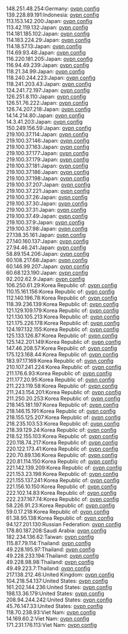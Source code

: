 148.251.48.254:Germany: [ovpn config](vpn/148_251_48_254.ovpn)  
139.228.89.191:Indonesia: [ovpn config](vpn/139_228_89_191.ovpn)  
113.153.142.200:Japan: [ovpn config](vpn/113_153_142_200.ovpn)  
113.42.119.132:Japan: [ovpn config](vpn/113_42_119_132.ovpn)  
114.181.185.102:Japan: [ovpn config](vpn/114_181_185_102.ovpn)  
114.183.224.29:Japan: [ovpn config](vpn/114_183_224_29.ovpn)  
114.18.57.13:Japan: [ovpn config](vpn/114_18_57_13.ovpn)  
114.69.93.48:Japan: [ovpn config](vpn/114_69_93_48.ovpn)  
116.220.181.205:Japan: [ovpn config](vpn/116_220_181_205.ovpn)  
116.94.49.239:Japan: [ovpn config](vpn/116_94_49_239.ovpn)  
118.21.34.99:Japan: [ovpn config](vpn/118_21_34_99.ovpn)  
118.240.244.223:Japan: [ovpn config](vpn/118_240_244_223.ovpn)  
118.241.203.43:Japan: [ovpn config](vpn/118_241_203_43.ovpn)  
124.241.72.197:Japan: [ovpn config](vpn/124_241_72_197.ovpn)  
126.251.8.110:Japan: [ovpn config](vpn/126_251_8_110.ovpn)  
126.51.76.222:Japan: [ovpn config](vpn/126_51_76_222.ovpn)  
126.74.207.218:Japan: [ovpn config](vpn/126_74_207_218.ovpn)  
14.14.214.80:Japan: [ovpn config](vpn/14_14_214_80.ovpn)  
14.3.41.203:Japan: [ovpn config](vpn/14_3_41_203.ovpn)  
150.249.156.59:Japan: [ovpn config](vpn/150_249_156_59.ovpn)  
219.100.37.114:Japan: [ovpn config](vpn/219_100_37_114.ovpn)  
219.100.37.146:Japan: [ovpn config](vpn/219_100_37_146.ovpn)  
219.100.37.163:Japan: [ovpn config](vpn/219_100_37_163.ovpn)  
219.100.37.177:Japan: [ovpn config](vpn/219_100_37_177.ovpn)  
219.100.37.179:Japan: [ovpn config](vpn/219_100_37_179.ovpn)  
219.100.37.181:Japan: [ovpn config](vpn/219_100_37_181.ovpn)  
219.100.37.186:Japan: [ovpn config](vpn/219_100_37_186.ovpn)  
219.100.37.198:Japan: [ovpn config](vpn/219_100_37_198.ovpn)  
219.100.37.207:Japan: [ovpn config](vpn/219_100_37_207.ovpn)  
219.100.37.221:Japan: [ovpn config](vpn/219_100_37_221.ovpn)  
219.100.37.26:Japan: [ovpn config](vpn/219_100_37_26.ovpn)  
219.100.37.30:Japan: [ovpn config](vpn/219_100_37_30.ovpn)  
219.100.37.31:Japan: [ovpn config](vpn/219_100_37_31.ovpn)  
219.100.37.49:Japan: [ovpn config](vpn/219_100_37_49.ovpn)  
219.100.37.9:Japan: [ovpn config](vpn/219_100_37_9.ovpn)  
219.100.37.98:Japan: [ovpn config](vpn/219_100_37_98.ovpn)  
27.138.35.161:Japan: [ovpn config](vpn/27_138_35_161.ovpn)  
27.140.160.137:Japan: [ovpn config](vpn/27_140_160_137.ovpn)  
27.94.46.241:Japan: [ovpn config](vpn/27_94_46_241.ovpn)  
58.89.154.206:Japan: [ovpn config](vpn/58_89_154_206.ovpn)  
60.108.217.68:Japan: [ovpn config](vpn/60_108_217_68.ovpn)  
60.146.99.207:Japan: [ovpn config](vpn/60_146_99_207.ovpn)  
60.68.123.190:Japan: [ovpn config](vpn/60_68_123_190.ovpn)  
92.202.62.9:Japan: [ovpn config](vpn/92_202_62_9.ovpn)  
106.250.61.29:Korea Republic of: [ovpn config](vpn/106_250_61_29.ovpn)  
110.15.161.156:Korea Republic of: [ovpn config](vpn/110_15_161_156.ovpn)  
112.140.196.78:Korea Republic of: [ovpn config](vpn/112_140_196_78.ovpn)  
118.39.236.139:Korea Republic of: [ovpn config](vpn/118_39_236_139.ovpn)  
121.129.109.179:Korea Republic of: [ovpn config](vpn/121_129_109_179.ovpn)  
121.130.105.213:Korea Republic of: [ovpn config](vpn/121_130_105_213.ovpn)  
121.175.226.178:Korea Republic of: [ovpn config](vpn/121_175_226_178.ovpn)  
124.197.132.155:Korea Republic of: [ovpn config](vpn/124_197_132_155.ovpn)  
125.133.126.87:Korea Republic of: [ovpn config](vpn/125_133_126_87.ovpn)  
125.142.201.149:Korea Republic of: [ovpn config](vpn/125_142_201_149.ovpn)  
147.46.208.57:Korea Republic of: [ovpn config](vpn/147_46_208_57.ovpn)  
175.123.168.44:Korea Republic of: [ovpn config](vpn/175_123_168_44.ovpn)  
183.97.17.169:Korea Republic of: [ovpn config](vpn/183_97_17_169.ovpn)  
210.107.241.224:Korea Republic of: [ovpn config](vpn/210_107_241_224.ovpn)  
211.176.6.93:Korea Republic of: [ovpn config](vpn/211_176_6_93.ovpn)  
211.177.20.95:Korea Republic of: [ovpn config](vpn/211_177_20_95.ovpn)  
211.223.119.58:Korea Republic of: [ovpn config](vpn/211_223_119_58.ovpn)  
211.243.154.201:Korea Republic of: [ovpn config](vpn/211_243_154_201.ovpn)  
211.250.20.253:Korea Republic of: [ovpn config](vpn/211_250_20_253.ovpn)  
218.145.181.197:Korea Republic of: [ovpn config](vpn/218_145_181_197.ovpn)  
218.146.15.191:Korea Republic of: [ovpn config](vpn/218_146_15_191.ovpn)  
218.155.125.207:Korea Republic of: [ovpn config](vpn/218_155_125_207.ovpn)  
218.235.103.53:Korea Republic of: [ovpn config](vpn/218_235_103_53.ovpn)  
218.39.129.24:Korea Republic of: [ovpn config](vpn/218_39_129_24.ovpn)  
218.52.155.103:Korea Republic of: [ovpn config](vpn/218_52_155_103.ovpn)  
220.118.74.217:Korea Republic of: [ovpn config](vpn/220_118_74_217.ovpn)  
220.122.173.41:Korea Republic of: [ovpn config](vpn/220_122_173_41.ovpn)  
220.70.89.136:Korea Republic of: [ovpn config](vpn/220_70_89_136.ovpn)  
220.81.114.150:Korea Republic of: [ovpn config](vpn/220_81_114_150.ovpn)  
221.142.139.209:Korea Republic of: [ovpn config](vpn/221_142_139_209.ovpn)  
221.153.23.198:Korea Republic of: [ovpn config](vpn/221_153_23_198.ovpn)  
221.155.137.241:Korea Republic of: [ovpn config](vpn/221_155_137_241.ovpn)  
221.156.10.150:Korea Republic of: [ovpn config](vpn/221_156_10_150.ovpn)  
222.102.14.83:Korea Republic of: [ovpn config](vpn/222_102_14_83.ovpn)  
222.237.167.74:Korea Republic of: [ovpn config](vpn/222_237_167_74.ovpn)  
58.226.91.23:Korea Republic of: [ovpn config](vpn/58_226_91_23.ovpn)  
59.0.17.218:Korea Republic of: [ovpn config](vpn/59_0_17_218.ovpn)  
61.38.95.138:Korea Republic of: [ovpn config](vpn/61_38_95_138.ovpn)  
94.127.201.130:Russian Federation: [ovpn config](vpn/94_127_201_130.ovpn)  
178.80.187.208:Saudi Arabia: [ovpn config](vpn/178_80_187_208.ovpn)  
182.234.136.62:Taiwan: [ovpn config](vpn/182_234_136_62.ovpn)  
115.87.79.114:Thailand: [ovpn config](vpn/115_87_79_114.ovpn)  
49.228.195.97:Thailand: [ovpn config](vpn/49_228_195_97.ovpn)  
49.228.233.194:Thailand: [ovpn config](vpn/49_228_233_194.ovpn)  
49.228.98.98:Thailand: [ovpn config](vpn/49_228_98_98.ovpn)  
49.49.223.7:Thailand: [ovpn config](vpn/49_49_223_7.ovpn)  
217.138.212.46:United Kingdom: [ovpn config](vpn/217_138_212_46.ovpn)  
104.218.54.137:United States: [ovpn config](vpn/104_218_54_137.ovpn)  
161.202.144.236:United States: [ovpn config](vpn/161_202_144_236.ovpn)  
198.13.36.179:United States: [ovpn config](vpn/198_13_36_179.ovpn)  
208.94.244.242:United States: [ovpn config](vpn/208_94_244_242.ovpn)  
45.76.147.33:United States: [ovpn config](vpn/45_76_147_33.ovpn)  
118.70.238.93:Viet Nam: [ovpn config](vpn/118_70_238_93.ovpn)  
14.169.60.2:Viet Nam: [ovpn config](vpn/14_169_60_2.ovpn)  
171.231.176.113:Viet Nam: [ovpn config](vpn/171_231_176_113.ovpn)  
